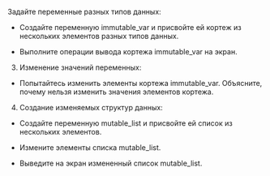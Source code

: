 Задайте переменные разных типов данных:

- Создайте переменную immutable_var и присвойте ей кортеж из нескольких элементов разных типов данных.

- Выполните операции вывода кортежа immutable_var на экран.



3. Изменение значений переменных:

- Попытайтесь изменить элементы кортежа immutable_var. Объясните, почему нельзя изменить значения элементов кортежа.



4. Создание изменяемых структур данных:

- Создайте переменную mutable_list и присвойте ей список из нескольких элементов.

- Измените элементы списка mutable_list.

- Выведите на экран измененный список mutable_list.

